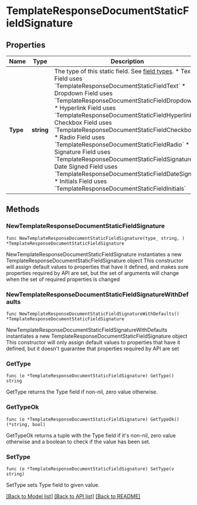 # TemplateResponseDocumentStaticFieldSignature

## Properties

Name | Type | Description | Notes
------------ | ------------- | ------------- | -------------
**Type** | **string** | The type of this static field. See [field types](/api/reference/constants/#field-types).  * Text Field uses &#x60;TemplateResponseDocumentStaticFieldText&#x60; * Dropdown Field uses &#x60;TemplateResponseDocumentStaticFieldDropdown&#x60; * Hyperlink Field uses &#x60;TemplateResponseDocumentStaticFieldHyperlink&#x60; * Checkbox Field uses &#x60;TemplateResponseDocumentStaticFieldCheckbox&#x60; * Radio Field uses &#x60;TemplateResponseDocumentStaticFieldRadio&#x60; * Signature Field uses &#x60;TemplateResponseDocumentStaticFieldSignature&#x60; * Date Signed Field uses &#x60;TemplateResponseDocumentStaticFieldDateSigned&#x60; * Initials Field uses &#x60;TemplateResponseDocumentStaticFieldInitials&#x60; | [default to "signature"]

## Methods

### NewTemplateResponseDocumentStaticFieldSignature

`func NewTemplateResponseDocumentStaticFieldSignature(type_ string, ) *TemplateResponseDocumentStaticFieldSignature`

NewTemplateResponseDocumentStaticFieldSignature instantiates a new TemplateResponseDocumentStaticFieldSignature object
This constructor will assign default values to properties that have it defined,
and makes sure properties required by API are set, but the set of arguments
will change when the set of required properties is changed

### NewTemplateResponseDocumentStaticFieldSignatureWithDefaults

`func NewTemplateResponseDocumentStaticFieldSignatureWithDefaults() *TemplateResponseDocumentStaticFieldSignature`

NewTemplateResponseDocumentStaticFieldSignatureWithDefaults instantiates a new TemplateResponseDocumentStaticFieldSignature object
This constructor will only assign default values to properties that have it defined,
but it doesn't guarantee that properties required by API are set

### GetType

`func (o *TemplateResponseDocumentStaticFieldSignature) GetType() string`

GetType returns the Type field if non-nil, zero value otherwise.

### GetTypeOk

`func (o *TemplateResponseDocumentStaticFieldSignature) GetTypeOk() (*string, bool)`

GetTypeOk returns a tuple with the Type field if it's non-nil, zero value otherwise
and a boolean to check if the value has been set.

### SetType

`func (o *TemplateResponseDocumentStaticFieldSignature) SetType(v string)`

SetType sets Type field to given value.



[[Back to Model list]](../README.md#documentation-for-models) [[Back to API list]](../README.md#documentation-for-api-endpoints) [[Back to README]](../README.md)


